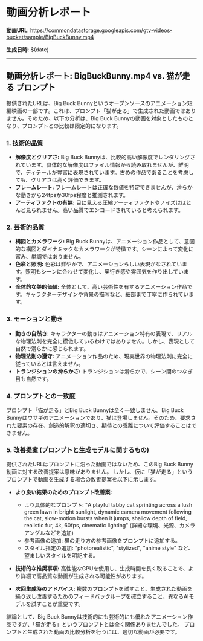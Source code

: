 # 動画分析レポート

**動画URL**: https://commondatastorage.googleapis.com/gtv-videos-bucket/sample/BigBuckBunny.mp4

**生成日時**: $(date)

---

## 動画分析レポート: BigBuckBunny.mp4 vs. 猫が走る プロンプト

提供されたURLは、Big Buck Bunnyというオープンソースのアニメーション短編映画の一部です。これは、プロンプト「猫が走る」で生成された動画ではありません。そのため、以下の分析は、Big Buck Bunnyの動画を対象としたものとなり、プロンプトとの比較は限定的になります。


### 1. 技術的品質

* **解像度とクリアさ:**  Big Buck Bunnyは、比較的高い解像度でレンダリングされています。具体的な解像度はファイル情報から読み取れませんが、鮮明で、ディテールが豊富に表現されています。古めの作品であることを考慮しても、クリアさは高く評価できます。
* **フレームレート:**  フレームレートは正確な数値を特定できませんが、滑らかな動きから24fpsか30fps程度と推測されます。
* **アーティファクトの有無:**  目に見える圧縮アーティファクトやノイズはほとんど見られません。高い品質でエンコードされていると考えられます。


### 2. 芸術的品質

* **構図とカメラワーク:**  Big Buck Bunnyは、アニメーション作品として、意図的な構図とダイナミックなカメラワークが特徴です。シーンによって変化に富み、単調ではありません。
* **色彩と照明:**  色彩は鮮やかで、アニメーションらしい表現がなされています。照明もシーンに合わせて変化し、奥行き感や雰囲気を作り出しています。
* **全体的な美的価値:**  全体として、高い芸術性を有するアニメーション作品です。キャラクターデザインや背景の描写など、細部まで丁寧に作られています。


### 3. モーションと動き

* **動きの自然さ:**  キャラクターの動きはアニメーション特有の表現で、リアルな物理法則を完全に模倣しているわけではありません。しかし、表現として自然で滑らかに感じられます。
* **物理法則の遵守:**  アニメーション作品のため、現実世界の物理法則に完全に従っているとは言えません。
* **トランジションの滑らかさ:**  トランジションは滑らかで、シーン間のつなぎ目も自然です。


### 4. プロンプトとの一致度

プロンプト「猫が走る」とBig Buck Bunnyは全く一致しません。Big Buck Bunnyはウサギのアニメーションであり、猫は登場しません。そのため、要求された要素の存在、創造的解釈の適切さ、期待との乖離について評価することはできません。


### 5. 改善提案 (プロンプトと生成モデルに関するもの)

提供されたURLはプロンプトに沿った動画ではないため、このBig Buck Bunny動画に対する改善提案は意味がありません。  しかし、仮に「猫が走る」というプロンプトで動画を生成する場合の改善提案を以下に示します。

* **より良い結果のためのプロンプト改善案:**
    * より具体的なプロンプト:  "A playful tabby cat sprinting across a lush green lawn in bright sunlight, dynamic camera movement following the cat, slow-motion bursts when it jumps, shallow depth of field, realistic fur, 4k, 60fps, cinematic lighting"  (詳細な環境、光源、カメラアングルなどを追加)
    * 参考画像の追加:  猫の走り方の参考画像をプロンプトに追加する。
    * スタイル指定の追加:  "photorealistic", "stylized", "anime style" など、望ましいスタイルを明記する。

* **技術的な推奨事項:**  高性能なGPUを使用し、生成時間を長く取ることで、より詳細で高品質な動画が生成される可能性があります。

* **次回生成時のアドバイス:**  複数のプロンプトを試すこと、生成された動画を繰り返し改善するためのフィードバックループを確立すること、異なるAIモデルを試すことが重要です。


結論として、Big Buck Bunnyは技術的にも芸術的にも優れたアニメーション作品ですが、「猫が走る」というプロンプトとは全く関係ありませんでした。  プロンプトと生成された動画の比較分析を行うには、適切な動画が必要です。
